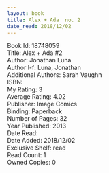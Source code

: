```yaml
---
layout: book
title: Alex + Ada  no. 2
date_read: 2018/12/02
---
```


Book Id: 18748059<br />
Title: Alex + Ada #2<br />
Author: Jonathan Luna<br />
Author l-f: Luna, Jonathan<br />
Additional Authors: Sarah Vaughn<br />
ISBN: <br />
My Rating: 3<br />
Average Rating: 4.02<br />
Publisher: Image Comics<br />
Binding: Paperback<br />
Number of Pages: 32<br />
Year Published: 2013<br />
Date Read: <br />
Date Added: 2018/12/02<br />
Exclusive Shelf: read<br />
Read Count: 1<br />
Owned Copies: 0<br />

